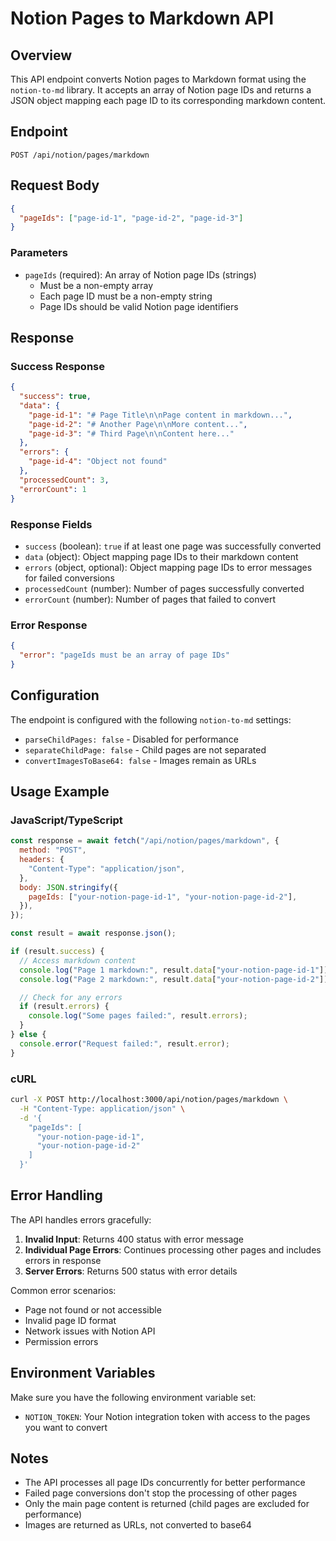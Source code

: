 # Notion Pages to Markdown API

## Overview

This API endpoint converts Notion pages to Markdown format using the `notion-to-md` library. It accepts an array of Notion page IDs and returns a JSON object mapping each page ID to its corresponding markdown content.

## Endpoint

```http
POST /api/notion/pages/markdown
```

## Request Body

```json
{
  "pageIds": ["page-id-1", "page-id-2", "page-id-3"]
}
```

### Parameters

- `pageIds` (required): An array of Notion page IDs (strings)
  - Must be a non-empty array
  - Each page ID must be a non-empty string
  - Page IDs should be valid Notion page identifiers

## Response

### Success Response

```json
{
  "success": true,
  "data": {
    "page-id-1": "# Page Title\n\nPage content in markdown...",
    "page-id-2": "# Another Page\n\nMore content...",
    "page-id-3": "# Third Page\n\nContent here..."
  },
  "errors": {
    "page-id-4": "Object not found"
  },
  "processedCount": 3,
  "errorCount": 1
}
```

### Response Fields

- `success` (boolean): `true` if at least one page was successfully converted
- `data` (object): Object mapping page IDs to their markdown content
- `errors` (object, optional): Object mapping page IDs to error messages for failed conversions
- `processedCount` (number): Number of pages successfully converted
- `errorCount` (number): Number of pages that failed to convert

### Error Response

```json
{
  "error": "pageIds must be an array of page IDs"
}
```

## Configuration

The endpoint is configured with the following `notion-to-md` settings:

- `parseChildPages: false` - Disabled for performance
- `separateChildPage: false` - Child pages are not separated
- `convertImagesToBase64: false` - Images remain as URLs

## Usage Example

### JavaScript/TypeScript

```javascript
const response = await fetch("/api/notion/pages/markdown", {
  method: "POST",
  headers: {
    "Content-Type": "application/json",
  },
  body: JSON.stringify({
    pageIds: ["your-notion-page-id-1", "your-notion-page-id-2"],
  }),
});

const result = await response.json();

if (result.success) {
  // Access markdown content
  console.log("Page 1 markdown:", result.data["your-notion-page-id-1"]);
  console.log("Page 2 markdown:", result.data["your-notion-page-id-2"]);

  // Check for any errors
  if (result.errors) {
    console.log("Some pages failed:", result.errors);
  }
} else {
  console.error("Request failed:", result.error);
}
```

### cURL

```bash
curl -X POST http://localhost:3000/api/notion/pages/markdown \
  -H "Content-Type: application/json" \
  -d '{
    "pageIds": [
      "your-notion-page-id-1",
      "your-notion-page-id-2"
    ]
  }'
```

## Error Handling

The API handles errors gracefully:

1. **Invalid Input**: Returns 400 status with error message
2. **Individual Page Errors**: Continues processing other pages and includes errors in response
3. **Server Errors**: Returns 500 status with error details

Common error scenarios:

- Page not found or not accessible
- Invalid page ID format
- Network issues with Notion API
- Permission errors

## Environment Variables

Make sure you have the following environment variable set:

- `NOTION_TOKEN`: Your Notion integration token with access to the pages you want to convert

## Notes

- The API processes all page IDs concurrently for better performance
- Failed page conversions don't stop the processing of other pages
- Only the main page content is returned (child pages are excluded for performance)
- Images are returned as URLs, not converted to base64
